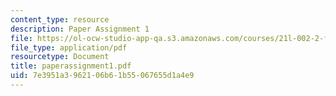 ```yaml
---
content_type: resource
description: Paper Assignment 1
file: https://ol-ocw-studio-app-qa.s3.amazonaws.com/courses/21l-002-2-foundations-of-western-culture-ii-renaissance-to-modernity-spring-2003/7e3951a3962106b61b55067655d1a4e9_paperassignment1.pdf
file_type: application/pdf
resourcetype: Document
title: paperassignment1.pdf
uid: 7e3951a3-9621-06b6-1b55-067655d1a4e9
---
```

